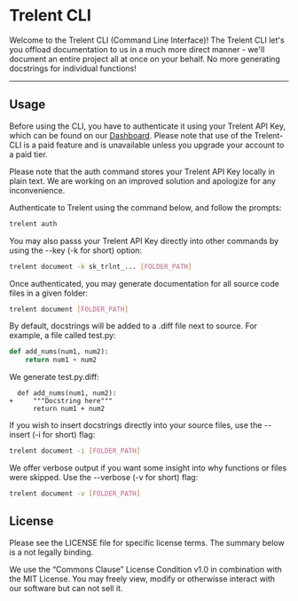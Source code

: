 # Trelent CLI
Welcome to the Trelent CLI (Command Line Interface)! The Trelent CLI let's you offload documentation to us in a much more direct manner - we'll document an entire project all at once on your behalf. No more generating docstrings for individual functions!
___

## Usage
Before using the CLI, you have to authenticate it using your Trelent API Key, which can be found on our [Dashboard](https://docgen.trelent.net). Please note that use of the Trelent-CLI is a paid feature and is unavailable unless you upgrade your account to a paid tier.

Please note that the auth command stores your Trelent API Key locally in plain text. We are working on an improved solution and apologize for any inconvenience.

Authenticate to Trelent using the command below, and follow the prompts:
```bash
trelent auth
```

You may also passs your Trelent API Key directly into other commands by using the --key (-k for short) option:
```bash
trelent document -k sk_trlnt_... [FOLDER_PATH]
```

Once authenticated, you may generate documentation for all source code files in a given folder:
```bash
trelent document [FOLDER_PATH]
```

By default, docstrings will be added to a .diff file next to source. For example, a file called test.py:
```python
def add_nums(num1, num2):
    return num1 + num2
```

We generate test.py.diff:
```
  def add_nums(num1, num2):
+     """Docstring here"""
      return num1 + num2
```

If you wish to insert docstrings directly into your source files, use the --insert (-i for short) flag:
```bash
trelent document -i [FOLDER_PATH]
```

We offer verbose output if you want some insight into why functions or files were skipped. Use the --verbose (-v for short) flag:
```bash
trelent document -v [FOLDER_PATH]
```

## License
Please see the LICENSE file for specific license terms. The summary below is a not legally binding.

We use the “Commons Clause” License Condition v1.0 in combination with the MIT License. You may freely view, modify or otherwisse interact with our software but can not sell it.